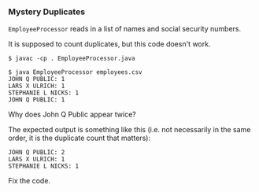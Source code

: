 ### Mystery Duplicates

`EmployeeProcessor` reads in a list of names and social security numbers.

It is supposed to count duplicates, but this code doesn't work.

```
$ javac -cp . EmployeeProcessor.java

$ java EmployeeProcessor employees.csv
JOHN Q PUBLIC: 1
LARS X ULRICH: 1
STEPHANIE L NICKS: 1
JOHN Q PUBLIC: 1
```

Why does John Q Public appear twice?

The expected output is something like this (i.e. not necessarily in the same order, it is the duplicate count that matters):
```
JOHN Q PUBLIC: 2
LARS X ULRICH: 1
STEPHANIE L NICKS: 1
```

Fix the code.